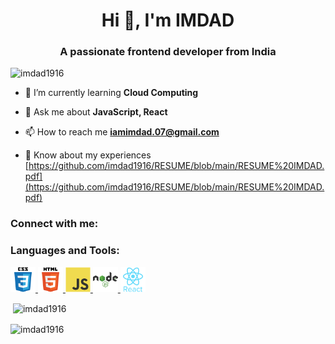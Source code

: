 <h1 align="center">Hi 👋, I'm IMDAD</h1>
<h3 align="center">A passionate frontend developer from India</h3>

<p align="left"> <img src="https://komarev.com/ghpvc/?username=imdad1916&label=Profile%20views&color=0e75b6&style=flat" alt="imdad1916" /> </p>

- 🌱 I’m currently learning **Cloud Computing**

- 💬 Ask me about **JavaScript, React**

- 📫 How to reach me **iamimdad.07@gmail.com**

- 📄 Know about my experiences [https://github.com/imdad1916/RESUME/blob/main/RESUME%20IMDAD.pdf](https://github.com/imdad1916/RESUME/blob/main/RESUME%20IMDAD.pdf)

<h3 align="left">Connect with me:</h3>
<p align="left">
</p>

<h3 align="left">Languages and Tools:</h3>
<p align="left"> <a href="https://www.w3schools.com/css/" target="_blank" rel="noreferrer"> <img src="https://raw.githubusercontent.com/devicons/devicon/master/icons/css3/css3-original-wordmark.svg" alt="css3" width="40" height="40"/> </a> <a href="https://www.w3.org/html/" target="_blank" rel="noreferrer"> <img src="https://raw.githubusercontent.com/devicons/devicon/master/icons/html5/html5-original-wordmark.svg" alt="html5" width="40" height="40"/> </a> <a href="https://developer.mozilla.org/en-US/docs/Web/JavaScript" target="_blank" rel="noreferrer"> <img src="https://raw.githubusercontent.com/devicons/devicon/master/icons/javascript/javascript-original.svg" alt="javascript" width="40" height="40"/> </a> <a href="https://nodejs.org" target="_blank" rel="noreferrer"> <img src="https://raw.githubusercontent.com/devicons/devicon/master/icons/nodejs/nodejs-original-wordmark.svg" alt="nodejs" width="40" height="40"/> </a> <a href="https://reactjs.org/" target="_blank" rel="noreferrer"> <img src="https://raw.githubusercontent.com/devicons/devicon/master/icons/react/react-original-wordmark.svg" alt="react" width="40" height="40"/> </a> </p>

<p>&nbsp;<img align="center" src="https://github-readme-stats.vercel.app/api?username=imdad1916&show_icons=true&locale=en" alt="imdad1916" /></p>

<p><img align="center" src="https://github-readme-streak-stats.herokuapp.com/?user=imdad1916&" alt="imdad1916" /></p>

